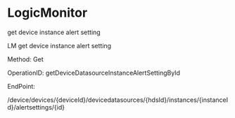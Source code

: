 #     LogicMonitor


get device instance alert setting

LM get device instance alert setting

Method: Get

OperationID: getDeviceDatasourceInstanceAlertSettingById

EndPoint:

/device/devices/{deviceId}/devicedatasources/{hdsId}/instances/{instanceId}/alertsettings/{id}

